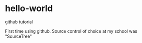 # hello-world
github tutorial

First time using github.  Source control of choice at my school was "SourceTree"
